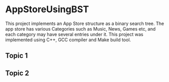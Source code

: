 # AppStoreUsingBST
This project implements an App Store structure as a binary search tree.
The app store has various Categories such as Music, News, Games etc, 
and each category may have several entries under it. This project was implemented using C++, GCC compiler and Make build tool.

## Topic 1

## Topic 2
